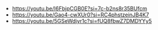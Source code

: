 - https://youtu.be/I6FbjpCGB0E?si=7c-b2ns8r35BUfcm
- https://youtu.be/Gao4-cwXUr0?si=RC4phstzeinJB4K7
- https://youtu.be/5GSeWdjyr1c?si=fUQ8fbwZ7DMDYYy5